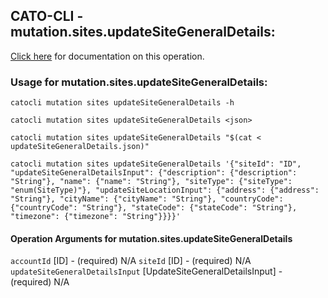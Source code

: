 
## CATO-CLI - mutation.sites.updateSiteGeneralDetails:
[Click here](https://api.catonetworks.com/documentation/#mutation-updateSiteGeneralDetails) for documentation on this operation.

### Usage for mutation.sites.updateSiteGeneralDetails:

`catocli mutation sites updateSiteGeneralDetails -h`

`catocli mutation sites updateSiteGeneralDetails <json>`

`catocli mutation sites updateSiteGeneralDetails "$(cat < updateSiteGeneralDetails.json)"`

`catocli mutation sites updateSiteGeneralDetails '{"siteId": "ID", "updateSiteGeneralDetailsInput": {"description": {"description": "String"}, "name": {"name": "String"}, "siteType": {"siteType": "enum(SiteType)"}, "updateSiteLocationInput": {"address": {"address": "String"}, "cityName": {"cityName": "String"}, "countryCode": {"countryCode": "String"}, "stateCode": {"stateCode": "String"}, "timezone": {"timezone": "String"}}}}'`

#### Operation Arguments for mutation.sites.updateSiteGeneralDetails ####
`accountId` [ID] - (required) N/A 
`siteId` [ID] - (required) N/A 
`updateSiteGeneralDetailsInput` [UpdateSiteGeneralDetailsInput] - (required) N/A 
